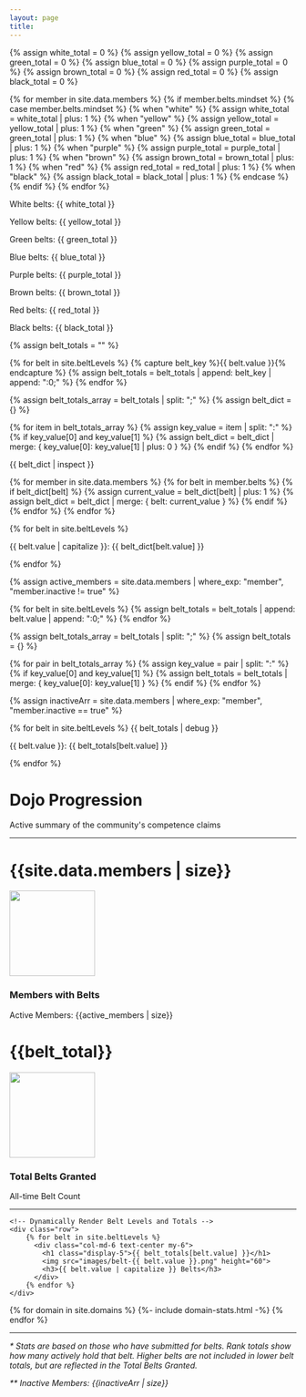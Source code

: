 ```yaml
---
layout: page
title:
---
```


<!-- Step 1: Initialize variables for each belt level -->
{% assign white_total = 0 %}
{% assign yellow_total = 0 %}
{% assign green_total = 0 %}
{% assign blue_total = 0 %}
{% assign purple_total = 0 %}
{% assign brown_total = 0 %}
{% assign red_total = 0 %}
{% assign black_total = 0 %}

<!-- Step 2: Loop through members and access the nested belts structure -->
{% for member in site.data.members %}
  {% if member.belts.mindset %}
    {% case member.belts.mindset %}
      {% when "white" %}
        {% assign white_total = white_total | plus: 1 %}
      {% when "yellow" %}
        {% assign yellow_total = yellow_total | plus: 1 %}
      {% when "green" %}
        {% assign green_total = green_total | plus: 1 %}
      {% when "blue" %}
        {% assign blue_total = blue_total | plus: 1 %}
      {% when "purple" %}
        {% assign purple_total = purple_total | plus: 1 %}
      {% when "brown" %}
        {% assign brown_total = brown_total | plus: 1 %}
      {% when "red" %}
        {% assign red_total = red_total | plus: 1 %}
      {% when "black" %}
        {% assign black_total = black_total | plus: 1 %}
    {% endcase %}
  {% endif %}
{% endfor %}

<!-- Step 3: Output the final totals for each belt -->
<p>White belts: {{ white_total }}</p>
<p>Yellow belts: {{ yellow_total }}</p>
<p>Green belts: {{ green_total }}</p>
<p>Blue belts: {{ blue_total }}</p>
<p>Purple belts: {{ purple_total }}</p>
<p>Brown belts: {{ brown_total }}</p>
<p>Red belts: {{ red_total }}</p>
<p>Black belts: {{ black_total }}</p>



<!-- Step 1: Initialize each belt level total explicitly in a more Liquid-friendly way -->
{% assign belt_totals = "" %}

{% for belt in site.beltLevels %}
  {% capture belt_key %}{{ belt.value }}{% endcapture %}
  {% assign belt_totals = belt_totals | append: belt_key | append: ":0;" %}
{% endfor %}

<!-- Step 2: Parse belt_totals into key-value pairs -->
{% assign belt_totals_array = belt_totals | split: ";" %}
{% assign belt_dict = {} %}

{% for item in belt_totals_array %}
  {% assign key_value = item | split: ":" %}
  {% if key_value[0] and key_value[1] %}
    {% assign belt_dict = belt_dict | merge: { key_value[0]: key_value[1] | plus: 0 } %}
  {% endif %}
{% endfor %}

<!-- Debugging: Output the structure of the belt_dict dictionary -->
<p>{{ belt_dict | inspect }}</p>

<!-- Step 3: Modify belt_dict based on actual belt ownership -->
{% for member in site.data.members %}
  {% for belt in member.belts %}
    {% if belt_dict[belt] %}
      {% assign current_value = belt_dict[belt] | plus: 1 %}
      {% assign belt_dict = belt_dict | merge: { belt: current_value } %}
    {% endif %}
  {% endfor %}
{% endfor %}

<!-- Step 4: Output the final belt totals -->
{% for belt in site.beltLevels %}
  <p>{{ belt.value | capitalize }}: {{ belt_dict[belt.value] }}</p>
{% endfor %}



{% assign active_members = site.data.members | where_exp: "member", "member.inactive != true" %}

<!-- Manually initialize each belt level total -->
{% for belt in site.beltLevels %}
  {% assign belt_totals = belt_totals | append: belt.value | append: ":0;" %}
{% endfor %}

<!-- Now split the belt_totals string back into usable parts -->
{% assign belt_totals_array = belt_totals | split: ";" %}
{% assign belt_totals = {} %}

<!-- Loop through the split array and set each belt's value -->
{% for pair in belt_totals_array %}
  {% assign key_value = pair | split: ":" %}
  {% if key_value[0] and key_value[1] %}
    {% assign belt_totals = belt_totals | merge: { key_value[0]: key_value[1] } %}
  {% endif %}
{% endfor %}

<!-- Inactive Members -->
{% assign inactiveArr = site.data.members | where_exp: "member", "member.inactive == true" %}

{% for belt in site.beltLevels %}
  {{ belt_totals | debug }}
  <p>{{ belt.value }}: {{ belt_totals[belt.value] }}</p>
{% endfor %}

<div class="jumbotron p-5">
    <h1 class="display-4">Dojo Progression</h1>
    <p class="lead">Active summary of the community's competence claims</p>
    <hr class="my-4">
    <div class="row">
        <div class="col-md-6 text-center my-4">
            <h1 class="display-4">{{site.data.members | size}}</h1>
            <img class="m-2" src="images/285989_AdvisoryCouncil_R_orange.png" height="150">
            <h3>Members with Belts</h3>
            <span>Active Members: {{active_members | size}}</span>
        </div>
        <div class="col-md-6 text-center my-4">
            <h1 class="display-4">{{belt_total}}</h1>
            <img class="m-2" src="images/286568_Badge_R_orange.png" height="150">
            <h3>Total Belts Granted</h3>
            <span>All-time Belt Count</span>
        </div>
    </div>
    <hr class="my-5">

    <!-- Dynamically Render Belt Levels and Totals -->
    <div class="row">
        {% for belt in site.beltLevels %}
          <div class="col-md-6 text-center my-6">
            <h1 class="display-5">{{ belt_totals[belt.value] }}</h1>
            <img src="images/belt-{{ belt.value }}.png" height="60">
            <h3>{{ belt.value | capitalize }} Belts</h3>
          </div>
        {% endfor %}
    </div>

</div>
<div class="row">
    {% for domain in site.domains %}
        {%- include domain-stats.html -%}
    {% endfor %}
</div>
<hr class="my-4">
<p><em>* Stats are based on those who have submitted for belts. Rank totals show how many actively hold that belt. Higher belts are not included in lower belt totals, but are reflected in the Total Belts Granted.</em></p>
<p><em>** Inactive Members: {{inactiveArr | size}}</em></p>
